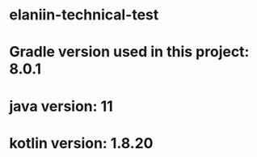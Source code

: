 # elaniin-technical-test
# Gradle version used in this project: 8.0.1
# java version: 11
# kotlin version: 1.8.20